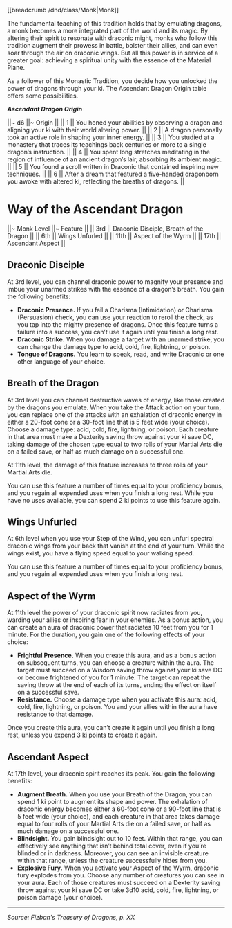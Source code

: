 [[breadcrumb /dnd/class/Monk|Monk]]

The fundamental teaching of this tradition holds that by emulating dragons, a monk becomes a more integrated part of the world and its magic. By altering their spirit to resonate with draconic might, monks who follow this tradition augment their prowess in battle, bolster their allies, and can even soar through the air on draconic wings. But all this power is in service of a greater goal: achieving a spiritual unity with the essence of the Material Plane.

As a follower of this Monastic Tradition, you decide how you unlocked the power of dragons through your ki. The Ascendant Dragon Origin table offers some possibilities.

***Ascendant Dragon Origin***

||~ d6 ||~ Origin ||
|| 1 || You honed your abilities by observing a dragon and aligning your ki with their world altering power. ||
|| 2 || A dragon personally took an active role in shaping your inner energy. ||
|| 3 || You studied at a monastery that traces its teachings back centuries or more to a single dragon’s instruction. ||
|| 4 || You spent long stretches meditating in the region of influence of an ancient dragon’s lair, absorbing its ambient magic. ||
|| 5 || You found a scroll written in Draconic that contained inspiring new techniques. ||
|| 6 || After a dream that featured a five-handed dragonborn you awoke with altered ki, reflecting the breaths of dragons. ||

# Way of the Ascendant Dragon

||~ Monk Level ||~ Feature ||
|| 3rd || Draconic Disciple, Breath of the Dragon ||
|| 6th || Wings Unfurled ||
|| 11th || Aspect of the Wyrm ||
|| 17th || Ascendant Aspect ||

## Draconic Disciple

At 3rd level, you can channel draconic power to magnify your presence and imbue your unarmed strikes with the essence of a dragon’s breath. You gain the following benefits:

* **Draconic Presence.** If you fail a Charisma (Intimidation) or Charisma (Persuasion) check, you can use your reaction to reroll the check, as you tap into the mighty presence of dragons. Once this feature turns a failure into a success, you can’t use it again until you finish a long rest.
* **Draconic Strike.** When you damage a target with an unarmed strike, you can change the damage type to acid, cold, fire, lightning, or poison.
* **Tongue of Dragons.** You learn to speak, read, and write Draconic or one other language of your choice.

## Breath of the Dragon

At 3rd level you can channel destructive waves of energy, like those created by the dragons you emulate. When you take the Attack action on your turn, you can replace one of the attacks with an exhalation of draconic energy in either a 20-foot cone or a 30-foot line that is 5 feet wide (your choice). Choose a damage type: acid, cold, fire, lightning, or poison. Each creature in that area must make a Dexterity saving throw against your ki save DC, taking damage of the chosen type equal to two rolls of your Martial Arts die on a failed save, or half as much damage on a successful one.

At 11th level, the damage of this feature increases to three rolls of your Martial Arts die.

You can use this feature a number of times equal to your proficiency bonus, and you regain all expended uses when you finish a long rest. While you have no uses available, you can spend 2 ki points to use this feature again.

## Wings Unfurled

At 6th level when you use your Step of the Wind, you can unfurl spectral draconic wings from your back that vanish at the end of your turn. While the wings exist, you have a flying speed equal to your walking speed.

You can use this feature a number of times equal to your proficiency bonus, and you regain all expended uses when you finish a long rest.

## Aspect of the Wyrm

At 11th level the power of your draconic spirit now radiates from you, warding your allies or inspiring fear in your enemies. As a bonus action, you can create an aura of draconic power that radiates 10 feet from you for 1 minute. For the duration, you gain one of the following effects of your choice:

* **Frightful Presence.** When you create this aura, and as a bonus action on subsequent turns, you can choose a creature within the aura. The target must succeed on a Wisdom saving throw against your ki save DC or become frightened of you for 1 minute. The target can repeat the saving throw at the end of each of its turns, ending the effect on itself on a successful save.
* **Resistance.** Choose a damage type when you activate this aura: acid, cold, fire, lightning, or poison. You and your allies within the aura have resistance to that damage.

Once you create this aura, you can’t create it again until you finish a long rest, unless you expend 3 ki points to create it again.

## Ascendant Aspect

At 17th level, your draconic spirit reaches its peak. You gain the following benefits:

* **Augment Breath.** When you use your Breath of the Dragon, you can spend 1 ki point to augment its shape and power. The exhalation of draconic energy becomes either a 60-foot cone or a 90-foot line that is 5 feet wide (your choice), and each creature in that area takes damage equal to four rolls of your Martial Arts die on a failed save, or half as much damage on a successful one.
* **Blindsight.** You gain blindsight out to 10 feet. Within that range, you can effectively see anything that isn’t behind total cover, even if you’re blinded or in darkness. Moreover, you can see an invisible creature within that range, unless the creature successfully hides from you.
* **Explosive Fury.** When you activate your Aspect of the Wyrm, draconic fury explodes from you. Choose any number of creatures you can see in your aura. Each of those creatures must succeed on a Dexterity saving throw against your ki save DC or take 3d10 acid, cold, fire, lightning, or poison damage (your choice).

----

*Source: Fizban's Treasury of Dragons, p. XX*
